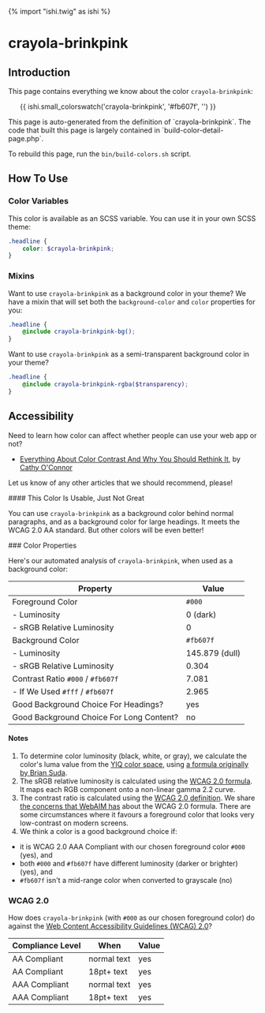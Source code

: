 {% import "ishi.twig" as ishi %}
# crayola-brinkpink

## Introduction

This page contains everything we know about the color `crayola-brinkpink`:

<div class="grid">
    <div class="cell">
        <div class="swatch">
            <ul>
                {{ ishi.small_colorswatch('crayola-brinkpink', '#fb607f', '') }}
            </ul>
        </div>
    </div>
</div>

<div class="callout callout--info" markdown="1">
This page is auto-generated from the definition of `crayola-brinkpink`. The code that built this page is largely contained in `build-color-detail-page.php`.

To rebuild this page, run the `bin/build-colors.sh` script.
</div>

## How To Use

### Color Variables

This color is available as an SCSS variable. You can use it in your own SCSS theme:

```scss
.headline {
    color: $crayola-brinkpink;
}
```

### Mixins

Want to use `crayola-brinkpink` as a background color in your theme? We have a mixin that will set both the `background-color` and `color` properties for you:

```scss
.headline {
    @include crayola-brinkpink-bg();
}
```

Want to use `crayola-brinkpink` as a semi-transparent background color in your theme?

```scss
.headline {
    @include crayola-brinkpink-rgba($transparency);
}
```

## Accessibility

Need to learn how color can affect whether people can use your web app or not?

* [Everything About Color Contrast And Why You Should Rethink It](https://www.smashingmagazine.com/2014/10/color-contrast-tips-and-tools-for-accessibility/), by [Cathy O'Connor](http://www.twitter.com/cagocon)

Let us know of any other articles that we should recommend, please!
<div class="callout callout--warning" markdown="1">
#### This Color Is Usable, Just Not Great

You can use `crayola-brinkpink` as a background color behind normal paragraphs, and as a background color for large headings. It meets the WCAG 2.0 AA standard. But other colors will be even better!
</div>
### Color Properties

Here's our automated analysis of `crayola-brinkpink`, when used as a background color:

Property | Value
---------|------
Foreground Color | `#000`
- Luminosity | 0 (dark)
- sRGB Relative Luminosity | 0
Background Color | `#fb607f`
- Luminosity | 145.879 (dull)
- sRGB Relative Luminosity | 0.304
Contrast Ratio `#000` / `#fb607f` | 7.081
- If We Used `#fff` / `#fb607f` | 2.965
Good Background Choice For Headings? | yes
Good Background Choice For Long Content? | no

#### Notes

1. To determine color luminosity (black, white, or gray), we calculate the color's luma value from the [YIQ color space](https://en.wikipedia.org/wiki/YIQ), using [a formula originally by Brian Suda](https://24ways.org/2010/calculating-color-contrast/).
1. The sRGB relative luminosity is calculated using the [WCAG 2.0 formula](https://www.w3.org/TR/WCAG20/#relativeluminancedef). It maps each RGB component onto a non-linear gamma 2.2 curve.
1. The contrast ratio is calculated using the [WCAG 2.0 definition](https://www.w3.org/TR/2008/REC-WCAG20-20081211/#contrast-ratiodef). We share [the concerns that WebAIM has](http://webaim.org/blog/wcag-2-1-feedback/) about the WCAG 2.0 formula. There are some circumstances where it favours a foreground color that looks very low-contrast on modern screens.
1. We think a color is a good background choice if:
  - it is WCAG 2.0 AAA Compliant with our chosen foreground color `#000` (yes), and
  - both `#000` and `#fb607f` have different luminosity (darker or brighter) (yes), and
  - `#fb607f` isn't a mid-range color when converted to grayscale (no)

### WCAG 2.0

How does `crayola-brinkpink` (with `#000` as our chosen foreground color) do against the [Web Content Accessibility Guidelines (WCAG) 2.0](https://www.w3.org/TR/WCAG20/)?

Compliance Level | When | Value
-----------------|------|------
AA Compliant | normal text | yes
AA Compliant | 18pt+ text | yes
AAA Compliant | normal text | yes
AAA Compliant | 18pt+ text | yes